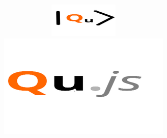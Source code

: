 <h1 align="center">
  <img src="images/qujslogo1.svg" alt="Qu.js" width="200" height="100"> <br>
  <img src="images/Qujs.svg" alt="Qu.js" width="500" height="300">
  <br>
  <br>
</h1>